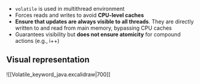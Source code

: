 - `volatile` is used in multithread environment
-  Forces reads and writes to avoid **CPU-level caches**
- **Ensure that updates are always visible to all threads**. They are directly written to and read from main memory, bypassing CPU caches
- Guarantees visibility but **does not ensure atomicity** for compound actions (e.g., i++)


## Visual representation

![[Volatile_keyword_java.excalidraw|700]]




